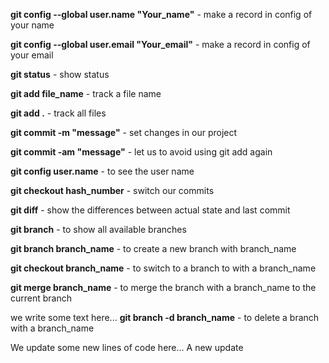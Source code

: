 **git config --global user.name "Your_name"** - make a record in config of your name

**git config --global user.email "Your_email"** - make a record in config of your email

**git status** - show status

**git add file_name** - track a file name

**git add .** - track all files

**git commit -m "message"** - set changes in our project

**git commit -am "message"** - let us to avoid using git add again

**git config user.name** - to see the user name

**git checkout hash_number** - switch our commits

**git diff** - show the differences between actual state and last commit

**git branch** - to show all available branches

**git branch branch_name** - to create a new branch with branch_name

**git checkout branch_name** - to switch to a branch to with a branch_name

**git merge branch_name** - to merge the branch with a branch_name to the current branch

we write some text here...
**git branch -d branch_name** - to delete a branch with a branch_name

We update some new lines of code here... A new update